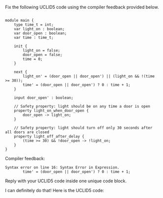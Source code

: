 
Fix the following UCLID5 code using the compiler feedback provided below.

```

module main {
    type time_t = int;
    var light_on : boolean;
    var door_open : boolean;
    var time : time_t;

    init {
        light_on = false;
        door_open = false;
        time = 0;
    }

    next {
        light_on' = (door_open || door_open') || (light_on && !(time >= 30));
        time' = (door_open || door_open') ? 0 : time + 1;
    }

    input door_open' : boolean;

    // Safety property: light should be on any time a door is open
    property light_on_when_door_open {
        door_open -> light_on;
    }

    // Safety property: light should turn off only 30 seconds after all doors are closed
    property light_off_after_delay {
        (time >= 30) && !door_open -> !light_on;
    }
}
```

Compiler feedback:

```
Syntax error on line 16: Syntax Error in Expression.
        time' = (door_open || door_open') ? 0 : time + 1;

```
Reply with your UCLID5 code inside one unique code block.

I can definitely do that! Here is the UCLID5 code:
```
